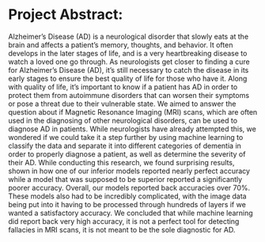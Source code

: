 # Project Abstract:

Alzheimer’s Disease (AD) is a neurological disorder that slowly eats at the brain and affects a patient’s memory, thoughts, and behavior. It often develops in the later stages of life, and is a very heartbreaking disease to watch a loved one go through. As neurologists get closer to finding a cure for Alzheimer’s Disease (AD), it’s still necessary to catch the disease in its early stages to ensure the best quality of life for those who have it. Along with quality of life, it’s important to know if a patient has AD in order to protect them from autoimmune disorders that can worsen their symptoms or pose a threat due to their vulnerable state. We aimed to answer the question about if Magnetic Resonance Imaging (MRI) scans, which are often used in the diagnosing of other neurological disorders, can be used to diagnose AD in patients. While neurologists have already attempted this, we wondered if we could take it a step further by using machine learning to classify the data and separate it into different categories of dementia in order to properly diagnose a patient, as well as determine the severity of their AD. While conducting this research, we found surprising results, shown in how one of our inferior models reported nearly perfect accuracy while a model that was supposed to be superior reported a significantly poorer accuracy. Overall, our models reported back accuracies over 70%. These models also had to be incredibly complicated, with the image data being put into it having to be processed through hundreds of layers if we wanted a satisfactory accuracy. We concluded that while machine learning did report back very high accuracy, it is not a perfect tool for detecting fallacies in MRI scans, it is not meant to be the sole diagnostic for AD. 
